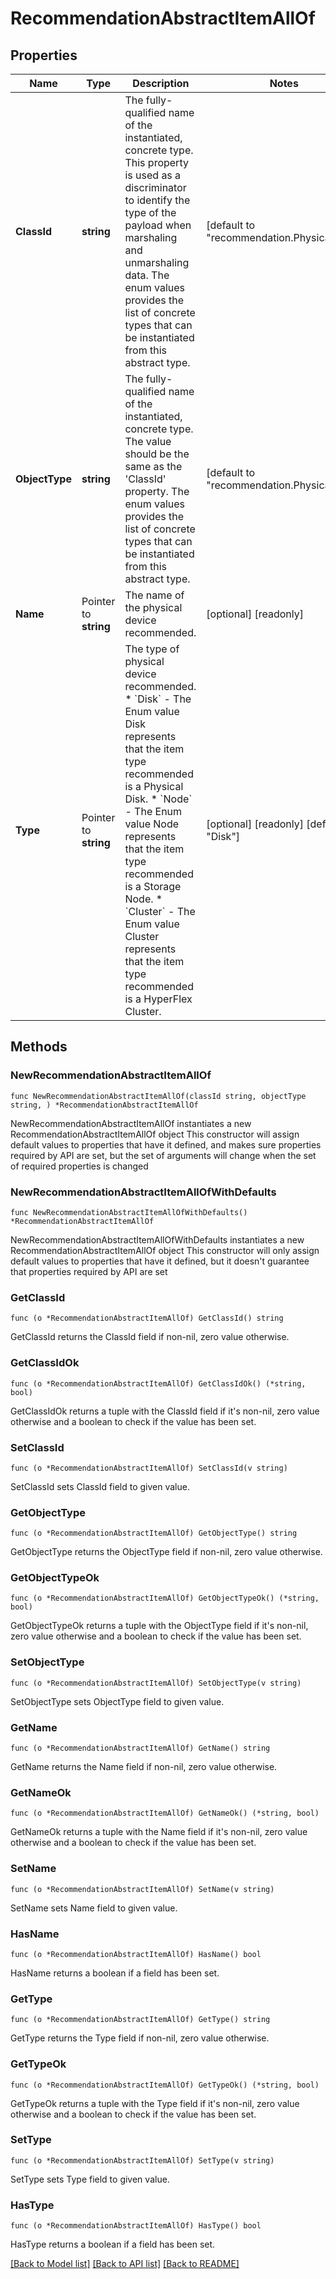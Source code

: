 # RecommendationAbstractItemAllOf

## Properties

Name | Type | Description | Notes
------------ | ------------- | ------------- | -------------
**ClassId** | **string** | The fully-qualified name of the instantiated, concrete type. This property is used as a discriminator to identify the type of the payload when marshaling and unmarshaling data. The enum values provides the list of concrete types that can be instantiated from this abstract type. | [default to "recommendation.PhysicalItem"]
**ObjectType** | **string** | The fully-qualified name of the instantiated, concrete type. The value should be the same as the &#39;ClassId&#39; property. The enum values provides the list of concrete types that can be instantiated from this abstract type. | [default to "recommendation.PhysicalItem"]
**Name** | Pointer to **string** | The name of the physical device recommended. | [optional] [readonly] 
**Type** | Pointer to **string** | The type of physical device recommended. * &#x60;Disk&#x60; - The Enum value Disk represents that the item type recommended is a Physical Disk. * &#x60;Node&#x60; - The Enum value Node represents that the item type recommended is a Storage Node. * &#x60;Cluster&#x60; - The Enum value Cluster represents that the item type recommended is a HyperFlex Cluster. | [optional] [readonly] [default to "Disk"]

## Methods

### NewRecommendationAbstractItemAllOf

`func NewRecommendationAbstractItemAllOf(classId string, objectType string, ) *RecommendationAbstractItemAllOf`

NewRecommendationAbstractItemAllOf instantiates a new RecommendationAbstractItemAllOf object
This constructor will assign default values to properties that have it defined,
and makes sure properties required by API are set, but the set of arguments
will change when the set of required properties is changed

### NewRecommendationAbstractItemAllOfWithDefaults

`func NewRecommendationAbstractItemAllOfWithDefaults() *RecommendationAbstractItemAllOf`

NewRecommendationAbstractItemAllOfWithDefaults instantiates a new RecommendationAbstractItemAllOf object
This constructor will only assign default values to properties that have it defined,
but it doesn't guarantee that properties required by API are set

### GetClassId

`func (o *RecommendationAbstractItemAllOf) GetClassId() string`

GetClassId returns the ClassId field if non-nil, zero value otherwise.

### GetClassIdOk

`func (o *RecommendationAbstractItemAllOf) GetClassIdOk() (*string, bool)`

GetClassIdOk returns a tuple with the ClassId field if it's non-nil, zero value otherwise
and a boolean to check if the value has been set.

### SetClassId

`func (o *RecommendationAbstractItemAllOf) SetClassId(v string)`

SetClassId sets ClassId field to given value.


### GetObjectType

`func (o *RecommendationAbstractItemAllOf) GetObjectType() string`

GetObjectType returns the ObjectType field if non-nil, zero value otherwise.

### GetObjectTypeOk

`func (o *RecommendationAbstractItemAllOf) GetObjectTypeOk() (*string, bool)`

GetObjectTypeOk returns a tuple with the ObjectType field if it's non-nil, zero value otherwise
and a boolean to check if the value has been set.

### SetObjectType

`func (o *RecommendationAbstractItemAllOf) SetObjectType(v string)`

SetObjectType sets ObjectType field to given value.


### GetName

`func (o *RecommendationAbstractItemAllOf) GetName() string`

GetName returns the Name field if non-nil, zero value otherwise.

### GetNameOk

`func (o *RecommendationAbstractItemAllOf) GetNameOk() (*string, bool)`

GetNameOk returns a tuple with the Name field if it's non-nil, zero value otherwise
and a boolean to check if the value has been set.

### SetName

`func (o *RecommendationAbstractItemAllOf) SetName(v string)`

SetName sets Name field to given value.

### HasName

`func (o *RecommendationAbstractItemAllOf) HasName() bool`

HasName returns a boolean if a field has been set.

### GetType

`func (o *RecommendationAbstractItemAllOf) GetType() string`

GetType returns the Type field if non-nil, zero value otherwise.

### GetTypeOk

`func (o *RecommendationAbstractItemAllOf) GetTypeOk() (*string, bool)`

GetTypeOk returns a tuple with the Type field if it's non-nil, zero value otherwise
and a boolean to check if the value has been set.

### SetType

`func (o *RecommendationAbstractItemAllOf) SetType(v string)`

SetType sets Type field to given value.

### HasType

`func (o *RecommendationAbstractItemAllOf) HasType() bool`

HasType returns a boolean if a field has been set.


[[Back to Model list]](../README.md#documentation-for-models) [[Back to API list]](../README.md#documentation-for-api-endpoints) [[Back to README]](../README.md)


